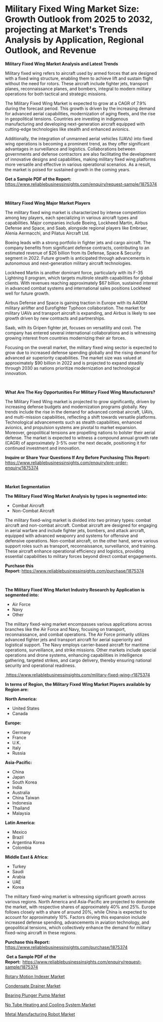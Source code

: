 <p><h1>Military Fixed Wing Market Size: Growth Outlook from 2025 to 2032, projecting at Market's Trends Analysis by Application, Regional Outlook, and Revenue</h1></p><p><strong>Military Fixed Wing Market Analysis and Latest Trends</strong></p>
<p><p>Military fixed wing refers to aircraft used by armed forces that are designed with a fixed wing structure, enabling them to achieve lift and sustain flight without the need for rotors. These aircraft include fighter jets, transport planes, reconnaissance planes, and bombers, integral to modern military operations for both tactical and strategic missions.</p><p>The Military Fixed Wing Market is expected to grow at a CAGR of 7.9% during the forecast period. This growth is driven by the increasing demand for advanced aerial capabilities, modernization of aging fleets, and the rise in geopolitical tensions. Countries are investing in indigenous manufacturing and developing next-generation aircraft equipped with cutting-edge technologies like stealth and enhanced avionics.</p><p>Additionally, the integration of unmanned aerial vehicles (UAVs) into fixed wing operations is becoming a prominent trend, as they offer significant advantages in surveillance and logistics. Collaborations between governments and defense contractors are also facilitating the development of innovative designs and capabilities, making military fixed wing platforms more versatile and effective in various operational scenarios. As a result, the market is poised for sustained growth in the coming years.</p></p>
<p><strong>Get a Sample PDF of the Report:&nbsp;</strong> <a href="https://www.reliablebusinessinsights.com/enquiry/request-sample/1875374?utm_campaign=117&utm_medium=2&utm_source=Github&utm_content=ia&utm_term=28022025&utm_id=military-fixed-wing">https://www.reliablebusinessinsights.com/enquiry/request-sample/1875374</a></p>
<p>&nbsp;</p>
<p><strong>Military Fixed Wing Major Market Players</strong></p>
<p><p>The military fixed wing market is characterized by intense competition among key players, each specializing in various aircraft types and capabilities. Major companies include Boeing, Lockheed Martin, Airbus Defense and Space, and Saab, alongside regional players like Embraer, Alenia Aermacchi, and Pilatus Aircraft Ltd.</p><p>Boeing leads with a strong portfolio in fighter jets and cargo aircraft. The company benefits from significant defense contracts, contributing to an estimated revenue of $26 billion from its Defense, Space & Security segment in 2022. Future growth is anticipated through advancements in autonomous and next-generation military aircraft technologies.</p><p>Lockheed Martin is another dominant force, particularly with its F-35 Lightning II program, which targets multirole stealth capabilities for global clients. With revenues reaching approximately $67 billion, sustained interest in advanced combat systems and international sales positions Lockheed well for future growth.</p><p>Airbus Defense and Space is gaining traction in Europe with its A400M military airlifter and Eurofighter Typhoon collaboration. The market for military UAVs and transport aircraft is expanding, and Airbus is likely to see growth driven by new contracts and partnerships.</p><p>Saab, with its Gripen fighter jet, focuses on versatility and cost. The company has entered several international collaborations and is witnessing growing interest from countries modernizing their air forces.</p><p>Focusing on the overall market, the military fixed wing sector is expected to grow due to increased defense spending globally and the rising demand for advanced air superiority capabilities. The market size was valued at approximately $90 billion in 2022 and is projected to expand steadily through 2030 as nations prioritize modernization and technological innovation.</p></p>
<p>&nbsp;</p>
<p><strong>What Are The Key Opportunities For Military Fixed Wing Manufacturers?</strong></p>
<p><p>The Military Fixed Wing market is projected to grow significantly, driven by increasing defense budgets and modernization programs globally. Key trends include the rise in the demand for advanced combat aircraft, UAVs, and multi-mission capabilities, reflecting a shift towards versatile platforms. Technological advancements such as stealth capabilities, enhanced avionics, and propulsion systems are pivotal to market expansion. Moreover, geopolitical tensions are propelling nations to bolster their aerial defense. The market is expected to witness a compound annual growth rate (CAGR) of approximately 3-5% over the next decade, positioning it for continued investment and innovation.</p></p>
<p><strong>Inquire or Share Your Questions If Any Before Purchasing This Report:</strong> <a href="https://www.reliablebusinessinsights.com/enquiry/pre-order-enquiry/1875374?utm_campaign=117&utm_medium=2&utm_source=Github&utm_content=ia&utm_term=28022025&utm_id=military-fixed-wing">https://www.reliablebusinessinsights.com/enquiry/pre-order-enquiry/1875374</a></p>
<p>&nbsp;</p>
<p><strong>Market Segmentation</strong></p>
<p><strong>The Military Fixed Wing Market Analysis by types is segmented into:</strong></p>
<p><ul><li>Combat Aircraft</li><li>Non-Combat Aircraft</li></ul></p>
<p><p>The military fixed-wing market is divided into two primary types: combat aircraft and non-combat aircraft. Combat aircraft are designed for engaging in aerial warfare and include fighter jets, bombers, and attack aircraft, equipped with advanced weaponry and systems for offensive and defensive operations. Non-combat aircraft, on the other hand, serve various support roles such as transport, reconnaissance, surveillance, and training. These aircraft enhance operational efficiency and logistics, providing essential capabilities to military forces beyond direct combat engagements.</p></p>
<p><strong>Purchase this Report:&nbsp;</strong><a href="https://www.reliablebusinessinsights.com/purchase/1875374?utm_campaign=117&utm_medium=2&utm_source=Github&utm_content=ia&utm_term=28022025&utm_id=military-fixed-wing">https://www.reliablebusinessinsights.com/purchase/1875374</a></p>
<p>&nbsp;</p>
<p><strong>The Military Fixed Wing Market Industry Research by Application is segmented into:</strong></p>
<p><ul><li>Air Force</li><li>Navy</li><li>Other</li></ul></p>
<p><p>The military fixed-wing market encompasses various applications across branches like the Air Force and Navy, focusing on transport, reconnaissance, and combat operations. The Air Force primarily utilizes advanced fighter jets and transport aircraft for aerial superiority and logistical support. The Navy employs carrier-based aircraft for maritime operations, surveillance, and strike missions. Other markets include special operations and drone systems, enhancing capabilities in intelligence gathering, targeted strikes, and cargo delivery, thereby ensuring national security and operational readiness.</p></p>
<p><a href="https://www.reliablebusinessinsights.com/military-fixed-wing-r1875374?utm_campaign=117&utm_medium=2&utm_source=Github&utm_content=ia&utm_term=28022025&utm_id=military-fixed-wing">&nbsp;https://www.reliablebusinessinsights.com/military-fixed-wing-r1875374</a></p>
<p><strong>In terms of Region, the Military Fixed Wing Market Players available by Region are:</strong></p>
<p>
    <p> <strong> North America: </strong>
        <ul>
            <li>United States</li>
            <li>Canada</li>
        </ul>
        </p> 
    <p> <strong> Europe: </strong>
        <ul>
            <li>Germany</li>
            <li>France</li>
            <li>U.K.</li>
            <li>Italy</li>
            <li>Russia</li>
        </ul>
        </p> 
    <p> <strong> Asia-Pacific: </strong>
        <ul>
            <li>China</li>
            <li>Japan</li>
            <li>South Korea</li>
            <li>India</li>
            <li>Australia</li>
            <li>China Taiwan</li>
            <li>Indonesia</li>
            <li>Thailand</li>
            <li>Malaysia</li>
        </ul>
        </p> 
    <p> <strong> Latin America: </strong>
        <ul>
            <li>Mexico</li>
            <li>Brazil</li>
            <li>Argentina Korea</li>
            <li>Colombia</li>
        </ul>
        </p> 
    <p> <strong> Middle East & Africa: </strong>
        <ul>
            <li>Turkey</li>
            <li>Saudi</li>
            <li>Arabia</li>
            <li>UAE</li>
            <li>Korea</li>
        </ul>
    </p>
    </p>
<p><p>The military fixed-wing market is witnessing significant growth across various regions. North America and Asia-Pacific are projected to dominate the market, with respective shares of approximately 40% and 25%. Europe follows closely with a share of around 20%, while China is expected to account for approximately 10%. Factors driving this expansion include increased defense spending, advancements in aviation technology, and geopolitical tensions, which collectively enhance the demand for military fixed-wing aircraft in these regions.</p></p>
<p><strong>Purchase this Report: </strong><a href="https://www.reliablebusinessinsights.com/purchase/1875374?utm_campaign=117&utm_medium=2&utm_source=Github&utm_content=ia&utm_term=28022025&utm_id=military-fixed-wing">https://www.reliablebusinessinsights.com/purchase/1875374</a></p>
<p>&nbsp;<strong>Get a Sample PDF of the Report:&nbsp;&nbsp;</strong><a href="https://www.reliablebusinessinsights.com/enquiry/request-sample/1875374?utm_campaign=117&utm_medium=2&utm_source=Github&utm_content=ia&utm_term=28022025&utm_id=military-fixed-wing">https://www.reliablebusinessinsights.com/enquiry/request-sample/1875374</a></p>
<p><strong></strong></p>
<p><p><a href="https://github.com/nibbsmantji/Market-Research-Report-List-1/blob/main/rotary-motion-indexer-market.md?utm_campaign=117&utm_medium=2&utm_source=Github&utm_content=ia&utm_term=28022025&utm_id=military-fixed-wing">Rotary Motion Indexer Market</a></p><p><a href="https://github.com/djibenesha/Market-Research-Report-List-1/blob/main/condensate-drainer-market.md?utm_campaign=117&utm_medium=2&utm_source=Github&utm_content=ia&utm_term=28022025&utm_id=military-fixed-wing">Condensate Drainer Market</a></p><p><a href="https://github.com/abedlagagica4/Market-Research-Report-List-1/blob/main/bearing-plunger-pump-market.md?utm_campaign=117&utm_medium=2&utm_source=Github&utm_content=ia&utm_term=28022025&utm_id=military-fixed-wing">Bearing Plunger Pump Market</a></p><p><a href="https://github.com/birbamanan03/Market-Research-Report-List-1/blob/main/no-tube-heating-and-cooling-system-market.md?utm_campaign=117&utm_medium=2&utm_source=Github&utm_content=ia&utm_term=28022025&utm_id=military-fixed-wing">No Tube Heating and Cooling System Market</a></p><p><a href="https://github.com/bholdsfofie/Market-Research-Report-List-1/blob/main/metal-manufacturing-robot-market.md?utm_campaign=117&utm_medium=2&utm_source=Github&utm_content=ia&utm_term=28022025&utm_id=military-fixed-wing">Metal Manufacturing Robot Market</a></p></p>